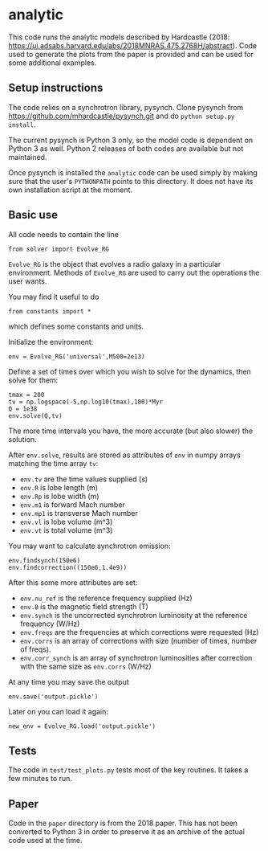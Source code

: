 # analytic

This code runs the analytic models described by Hardcastle (2018:
https://ui.adsabs.harvard.edu/abs/2018MNRAS.475.2768H/abstract). Code
used to generate the plots from the paper is provided and can be used
for some additional examples.

## Setup instructions

The code relies on a synchrotron library, pysynch. Clone pysynch from
https://github.com/mhardcastle/pysynch.git
and do `python setup.py install`.

The current pysynch is Python 3 only, so the model code is dependent
on Python 3 as well. Python 2 releases of both codes are available but
not maintained.

Once pysynch is installed the `analytic` code can be used simply by
making sure that the user's `PYTHONPATH` points to this directory. It
does not have its own installation script at the moment.

## Basic use

All code needs to contain the line

```from solver import Evolve_RG```

`Evolve_RG` is the object that evolves a radio galaxy in a particular
environment. Methods of `Evolve_RG` are used to carry out the
operations the user wants.

You may find it useful to do

```
from constants import *
```

which defines some constants and units.

Initialize the environment:

```
env = Evolve_RG('universal',M500=2e13)
```

Define a set of times over which you wish to solve for the dynamics,
then solve for them:

```
tmax = 200
tv = np.logspace(-5,np.log10(tmax),100)*Myr
Q = 1e38
env.solve(Q,tv)
```

The more time intervals you have, the more accurate (but also slower)
the solution.

After `env.solve`, results are stored as attributes of `env` in numpy
arrays matching the time array `tv`:

* `env.tv` are the time values supplied (s)
* `env.R` is lobe length (m)
* `env.Rp` is lobe width (m)
* `env.m1` is forward Mach number
* `env.mp1` is transverse Mach number 
* `env.vl` is lobe volume (m^3)
* `env.vt` is total volume (m^3)

You may want to calculate synchrotron emission:

```
env.findsynch(150e6)
env.findcorrection((150e6,1.4e9))
```

After this some more attributes are set:

* `env.nu_ref` is the reference frequency supplied (Hz)
* `env.B` is the magnetic field strength (T)
* `env.synch` is the uncorrected synchrotron luminosity at the
  reference frequency (W/Hz)
* `env.freqs` are the frequencies at which corrections were requested (Hz)
* `env.corrs` is an array of corrections with size (number of times, number of freqs).
* `env.corr_synch` is an array of synchrotron luminosities after
  correction with the same size as `env.corrs` (W/Hz)

At any time you may save the output

```
env.save('output.pickle')
```

Later on you can load it again:

```
new_env = Evolve_RG.load('output.pickle')
```

## Tests

The code in `test/test_plots.py` tests most of the key routines. It
takes a few minutes to run.

## Paper

Code in the `paper` directory is from the 2018 paper. This has not been converted to Python 3 in order to preserve it as an archive of the actual code used at the time.
